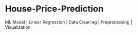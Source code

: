 # House-Price-Prediction
ML Model | Linear Regression | Data Cleaning | Preprecessing | Visualization
